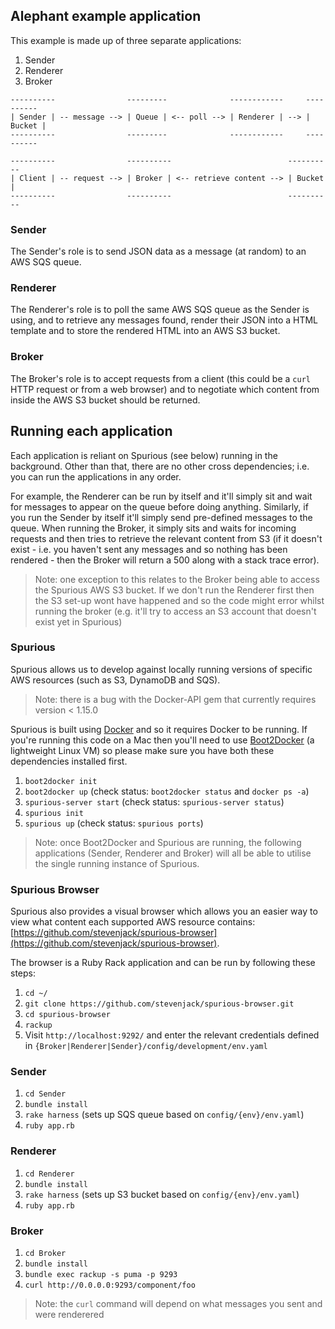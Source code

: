 ## Alephant example application

This example is made up of three separate applications:

1. Sender
2. Renderer
3. Broker

```
----------                ---------              ------------     ----------
| Sender | -- message --> | Queue | <-- poll --> | Renderer | --> | Bucket |
----------                ---------              ------------     ----------

----------                ----------                          ----------
| Client | -- request --> | Broker | <-- retrieve content --> | Bucket |
----------                ----------                          ----------
```

### Sender

The Sender's role is to send JSON data as a message (at random) to an AWS SQS queue.

### Renderer

The Renderer's role is to poll the same AWS SQS queue as the Sender is using, and to retrieve any messages found, render their JSON into a HTML template and to store the rendered HTML into an AWS S3 bucket.

### Broker

The Broker's role is to accept requests from a client (this could be a `curl` HTTP request or from a web browser) and to negotiate which content from inside the AWS S3 bucket should be returned.

## Running each application

Each application is reliant on Spurious (see below) running in the background. Other than that, there are no other cross dependencies; i.e. you can run the applications in any order. 

For example, the Renderer can be run by itself and it'll simply sit and wait for messages to appear on the queue before doing anything. Similarly, if you run the Sender by itself it'll simply send pre-defined messages to the queue. When running the Broker, it simply sits and waits for incoming requests and then tries to retrieve the relevant content from S3 (if it doesn't exist - i.e. you haven't sent any messages and so nothing has been rendered - then the Broker will return a 500 along with a stack trace error).

> Note: one exception to this relates to the Broker being able to access the Spurious AWS S3 bucket. If we don't run the Renderer first then the S3 set-up wont have happened and so the code might error whilst running the broker (e.g. it'll try to access an S3 account that doesn't exist yet in Spurious)

### Spurious

Spurious allows us to develop against locally running versions of specific AWS resources (such as S3, DynamoDB and SQS).

> Note: there is a bug with the Docker-API gem that currently requires version < 1.15.0

Spurious is built using [Docker](https://www.docker.com/) and so it requires Docker to be running. If you're running this code on a Mac then you'll need to use [Boot2Docker](http://boot2docker.io/) (a lightweight Linux VM) so please make sure you have both these dependencies installed first.

1. `boot2docker init`
2. `boot2docker up` (check status: `boot2docker status` and `docker ps -a`)
3. `spurious-server start` (check status: `spurious-server status`)
4. `spurious init`
5. `spurious up` (check status: `spurious ports`)

> Note: once Boot2Docker and Spurious are running, the following applications (Sender, Renderer and Broker) will all be able to utilise the single running instance of Spurious.

### Spurious Browser

Spurious also provides a visual browser which allows you an easier way to view what content each supported AWS resource contains: [https://github.com/stevenjack/spurious-browser](https://github.com/stevenjack/spurious-browser).

The browser is a Ruby Rack application and can be run by following these steps:

1. `cd ~/`
2. `git clone https://github.com/stevenjack/spurious-browser.git`
3. `cd spurious-browser`
4. `rackup`
5. Visit `http://localhost:9292/` and enter the relevant credentials defined in `{Broker|Renderer|Sender}/config/development/env.yaml`

### Sender

1. `cd Sender`
2. `bundle install`
3. `rake harness` (sets up SQS queue based on `config/{env}/env.yaml`)
4. `ruby app.rb`

### Renderer

1. `cd Renderer`
2. `bundle install`
3. `rake harness` (sets up S3 bucket based on `config/{env}/env.yaml`)
4. `ruby app.rb`

### Broker

1. `cd Broker`
2. `bundle install`
3. `bundle exec rackup -s puma -p 9293`
4. `curl http://0.0.0.0:9293/component/foo`

> Note: the `curl` command will depend on what messages you sent and were renderered
